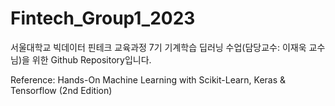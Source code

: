 # Fintech_Group1_2023

서울대학교 빅데이터 핀테크 교육과정 7기 기계학습 딥러닝 수업(담당교수: 이재욱 교수님)을 위한 Github Repository입니다.

Reference: Hands-On Machine Learning with Scikit-Learn, Keras & Tensorflow (2nd Edition)
